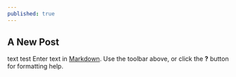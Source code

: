 ```yaml
---
published: true
---
```

## A New Post
text test
Enter text in [Markdown](http://daringfireball.net/projects/markdown/). Use the toolbar above, or click the **?** button for formatting help.
